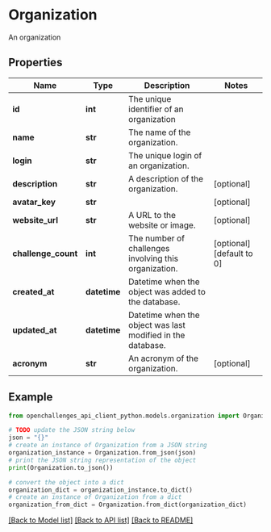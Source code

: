 # Organization

An organization

## Properties

Name | Type | Description | Notes
------------ | ------------- | ------------- | -------------
**id** | **int** | The unique identifier of an organization | 
**name** | **str** | The name of the organization. | 
**login** | **str** | The unique login of an organization. | 
**description** | **str** | A description of the organization. | [optional] 
**avatar_key** | **str** |  | [optional] 
**website_url** | **str** | A URL to the website or image. | [optional] 
**challenge_count** | **int** | The number of challenges involving this organization. | [optional] [default to 0]
**created_at** | **datetime** | Datetime when the object was added to the database. | 
**updated_at** | **datetime** | Datetime when the object was last modified in the database. | 
**acronym** | **str** | An acronym of the organization. | [optional] 

## Example

```python
from openchallenges_api_client_python.models.organization import Organization

# TODO update the JSON string below
json = "{}"
# create an instance of Organization from a JSON string
organization_instance = Organization.from_json(json)
# print the JSON string representation of the object
print(Organization.to_json())

# convert the object into a dict
organization_dict = organization_instance.to_dict()
# create an instance of Organization from a dict
organization_from_dict = Organization.from_dict(organization_dict)
```
[[Back to Model list]](../README.md#documentation-for-models) [[Back to API list]](../README.md#documentation-for-api-endpoints) [[Back to README]](../README.md)


